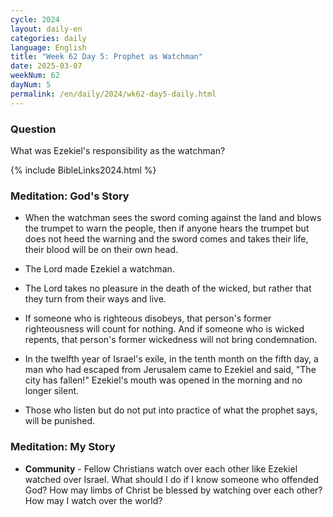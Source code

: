 ```yaml
---
cycle: 2024
layout: daily-en
categories: daily
language: English
title: "Week 62 Day 5: Prophet as Watchman"
date: 2025-03-07
weekNum: 62
dayNum: 5
permalink: /en/daily/2024/wk62-day5-daily.html
---
```


### Question     
What was Ezekiel's responsibility as the watchman?

{% include BibleLinks2024.html %}

### Meditation: God's Story   
+ When the watchman sees the sword coming against the land and blows the trumpet to warn the people, then if anyone hears the trumpet but does not heed the warning and the sword comes and takes their life, their blood will be on their own head. 

+ The Lord made Ezekiel a watchman. 

+ The Lord takes no pleasure in the death of the wicked, but rather that they turn from their ways and live. 

+ If someone who is righteous disobeys, that person's former righteousness will count for nothing. And if someone who is wicked repents, that person's former wickedness will not bring condemnation. 

+ In the twelfth year of Israel's exile, in the tenth month on the fifth day, a man who had escaped from Jerusalem came to Ezekiel and said, "The city has fallen!" Ezekiel's mouth was opened in the morning and no longer silent. 

+ Those who listen but do not put into practice of what the prophet says, will be punished. 

### Meditation: My Story   
+ **Community** - Fellow Christians watch over each other like Ezekiel watched over Israel. What should I do if I know someone who offended God? How may limbs of Christ be blessed by watching over each other? How may I watch over the world?

